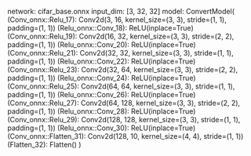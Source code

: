 network:	 cifar_base.onnx
input_dim: 	 [3, 32, 32]
model:
ConvertModel(
  (Conv_onnx::Relu_17): Conv2d(3, 16, kernel_size=(3, 3), stride=(1, 1), padding=(1, 1))
  (Relu_onnx::Conv_18): ReLU(inplace=True)
  (Conv_onnx::Relu_19): Conv2d(16, 32, kernel_size=(3, 3), stride=(2, 2), padding=(1, 1))
  (Relu_onnx::Conv_20): ReLU(inplace=True)
  (Conv_onnx::Relu_21): Conv2d(32, 32, kernel_size=(3, 3), stride=(1, 1), padding=(1, 1))
  (Relu_onnx::Conv_22): ReLU(inplace=True)
  (Conv_onnx::Relu_23): Conv2d(32, 64, kernel_size=(3, 3), stride=(2, 2), padding=(1, 1))
  (Relu_onnx::Conv_24): ReLU(inplace=True)
  (Conv_onnx::Relu_25): Conv2d(64, 64, kernel_size=(3, 3), stride=(1, 1), padding=(1, 1))
  (Relu_onnx::Conv_26): ReLU(inplace=True)
  (Conv_onnx::Relu_27): Conv2d(64, 128, kernel_size=(3, 3), stride=(2, 2), padding=(1, 1))
  (Relu_onnx::Conv_28): ReLU(inplace=True)
  (Conv_onnx::Relu_29): Conv2d(128, 128, kernel_size=(3, 3), stride=(1, 1), padding=(1, 1))
  (Relu_onnx::Conv_30): ReLU(inplace=True)
  (Conv_onnx::Flatten_31): Conv2d(128, 10, kernel_size=(4, 4), stride=(1, 1))
  (Flatten_32): Flatten()
)
